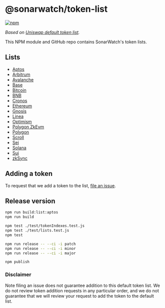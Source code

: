 # @sonarwatch/token-list

[![npm](https://img.shields.io/npm/v/@sonarwatch/token-lists)](https://unpkg.com/@sonarwatch/token-lists@latest/)

_Based on [Uniswap default token list](https://github.com/Uniswap/default-token-list)._

This NPM module and GitHub repo contains SonarWatch's token lists.

## Lists

- [Aptos](https://github.com/sonarwatch/token-lists/releases/latest/download/sonarwatch.aptos.tokenlist.json)
- [Arbitrum](https://github.com/sonarwatch/token-lists/releases/latest/download/sonarwatch.arbitrum.tokenlist.json)
- [Avalanche](https://github.com/sonarwatch/token-lists/releases/latest/download/sonarwatch.avalanche.tokenlist.json)
- [Base](https://github.com/sonarwatch/token-lists/releases/latest/download/sonarwatch.base.tokenlist.json)
- [Bitcoin](https://github.com/sonarwatch/token-lists/releases/latest/download/sonarwatch.bitcoin.tokenlist.json)
- [BNB](https://github.com/sonarwatch/token-lists/releases/latest/download/sonarwatch.bnb.tokenlist.json)
- [Cronos](https://github.com/sonarwatch/token-lists/releases/latest/download/sonarwatch.cronos.tokenlist.json)
- [Ethereum](https://github.com/sonarwatch/token-lists/releases/latest/download/sonarwatch.ethereum.tokenlist.json)
- [Gnosis](https://github.com/sonarwatch/token-lists/releases/latest/download/sonarwatch.gnosis.tokenlist.json)
- [Linea](https://github.com/sonarwatch/token-lists/releases/latest/download/sonarwatch.linea.tokenlist.json)
- [Optimism](https://github.com/sonarwatch/token-lists/releases/latest/download/sonarwatch.optimism.tokenlist.json)
- [Polygon ZkEvm](https://github.com/sonarwatch/token-lists/releases/latest/download/sonarwatch.polygon-zkevm.tokenlist.json)
- [Polygon](https://github.com/sonarwatch/token-lists/releases/latest/download/sonarwatch.polygon.tokenlist.json)
- [Scroll](https://github.com/sonarwatch/token-lists/releases/latest/download/sonarwatch.scroll.tokenlist.json)
- [Sei](https://github.com/sonarwatch/token-lists/releases/latest/download/sonarwatch.sei.tokenlist.json)
- [Solana](https://github.com/sonarwatch/token-lists/releases/latest/download/sonarwatch.solana.tokenlist.json)
- [Sui](https://github.com/sonarwatch/token-lists/releases/latest/download/sonarwatch.sui.tokenlist.json)
- [zkSync](https://github.com/sonarwatch/token-lists/releases/latest/download/sonarwatch.zksync.tokenlist.json)

## Adding a token

To request that we add a token to the list,
[file an issue](https://github.com/sonarwatch/token-lists/issues/new?assignees=&labels=token+request&template=token-request.md&title=Add+%7BTOKEN_SYMBOL%7D%3A+%7BTOKEN_NAME%7D).

## Release version

```bash
npm run build:list:aptos
npm run build

npm test ./test/tokenIndexes.test.js
npm test ./test/lists.test.js
npm test

npm run release -- --ci -i patch
npm run release -- --ci -i minor
npm run release -- --ci -i major

npm publish
```

### Disclaimer

Note filing an issue does not guarantee addition to this default token list.
We do not review token addition requests in any particular order, and we do not
guarantee that we will review your request to add the token to the default list.
